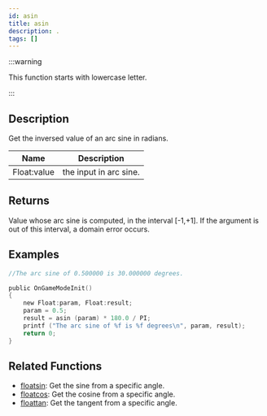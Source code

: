 ```yaml
---
id: asin
title: asin
description: .
tags: []
---
```


:::warning

This function starts with lowercase letter.

:::

## Description

Get the inversed value of an arc sine in radians.

| Name        | Description            |
| ----------- | ---------------------- |
| Float:value | the input in arc sine. |

## Returns

Value whose arc sine is computed, in the interval [-1,+1]. If the argument is
out of this interval, a domain error occurs.

## Examples

```c
//The arc sine of 0.500000 is 30.000000 degrees.

public OnGameModeInit()
{
    new Float:param, Float:result;
    param = 0.5;
    result = asin (param) * 180.0 / PI;
    printf ("The arc sine of %f is %f degrees\n", param, result);
    return 0;
}
```

## Related Functions

- [floatsin](floatsin.md): Get the sine from a
  specific angle.
- [floatcos](floatcos.md): Get the cosine from a
  specific angle.
- [floattan](floattan.md): Get the tangent from a
  specific angle.
